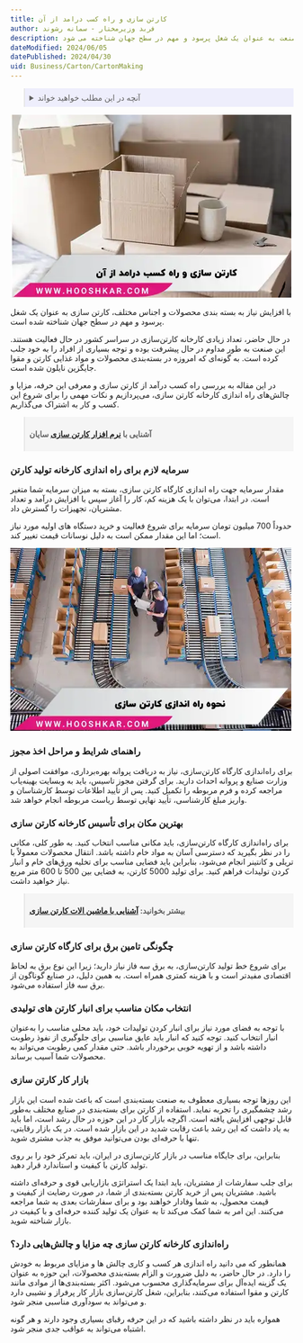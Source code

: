 ```yaml
---
title: کارتن سازی و راه کسب درامد از آن
author: فربد وزیرمختار - سمانه رشوند
description: مقاله‌ کارتن سازی و راه کسب درآمد از آن به بررسی صنعت کارتن سازی و اهمیت آن در جهان می‌پردازد. این صنعت به عنوان یک شغل پرسود و مهم در سطح جهان شناخته می شود.
dateModified: 2024/06/05
datePublished: 2024/04/30
uid: Business/Carton/CartonMaking
---
```


<blockquote style="background-color:#eeeefc; padding:0.5rem">
<details>
  <summary>آنچه در این مطلب خواهید خواند</summary>
  <ul>
     <li>سرمایه‌ لازم جهت راه اندازی کارخانه تولید کارتن</li>
     <li>راهنمای شرایط و مراحل اخذ مجوز</li>
     <li>بهترین مکان برای تأسیس کارخانه کارتن سازی</li>
     <li>چگونگی تامین برق برای کارگاه کارتن سازی</li>
     <li>انتخاب مکان مناسب برای انبار کارتن‌ های تولیدی</li>
    <li>بازار کار کارتن سازی</li>
    <li>مزایا و چالش‌های راه‌اندازی کارخانه‌ کارتن سازی</li>
  </ul>
</details>
</blockquote>

![کارتن سازی و راه کسب درآمد از آن](./Images/WhatIsCartonMaking.webp)

با افزایش نیاز به بسته بندی محصولات و اجناس مختلف، کارتن سازی به عنوان یک شغل پرسود و مهم در سطح جهان شناخته شده است. 

در حال حاضر، تعداد زیادی کارخانه کارتن‌سازی در سراسر کشور در حال فعالیت هستند. این صنعت به طور مداوم در حال پیشرفت بوده و توجه بسیاری از افراد را به خود جلب کرده است. به گونه‌ای که امروزه در بسته‌بندی محصولات و مواد غذایی کارتن و مقوا جایگزین نایلون شده است.

در این مقاله به بررسی راه کسب درآمد از کارتن سازی و معرفی این حرفه، مزایا و چالش‌های راه اندازی کارخانه کارتن سازی، می‌پردازیم و نکات مهمی را برای شروع این کسب و کار به اشتراک می‌گذاریم.

<blockquote style="background-color:#f5f5f5; padding:0.5rem">
<p><strong>آشنایی با <a href="https://www.hooshkar.com/Software/PrintingAndPackaging/Package/Carton" target="_blank"> نرم افزار کارتن سازی</a> سایان</p></strong></blockquote>

### سرمایه‌ لازم برای راه اندازی کارخانه تولید کارتن

مقدار سرمایه جهت راه اندازی کارگاه کارتن سازی، بسته به میزان سرمایه شما متغیر است. در ابتدا، می‌توان با یک هزینه کم، کار را آغاز سپس با افزایش درآمد و تعداد مشتریان، تجهیزات را گسترش داد. 

حدوداً 700 میلیون تومان سرمایه برای شروع فعالیت و خرید دستگاه های اولیه مورد نیاز است؛ اما این مقدار ممکن است به دلیل نوسانات قیمت‌ تغییر کند.

![نحوه راه اندازی کارتن سازی](./Images/WhatIsCartonMaking02.webp)

### راهنمای شرایط و مراحل اخذ مجوز

برای راه‌اندازی کارگاه کارتن‌سازی، نیاز به دریافت پروانه بهره‌برداری، موافقت اصولی از وزارت صنایع و پروانه احداث دارید. برای گرفتن مجوز تاسیس، باید به وبسایت بهینه‌یاب مراجعه کرده و فرم مربوطه را تکمیل کنید. پس از تأیید اطلاعات توسط کارشناسان و واریز مبلغ کارشناسی، تأیید نهایی توسط ریاست مربوطه انجام خواهد شد.

### بهترین مکان برای تأسیس کارخانه کارتن سازی

برای راه‌اندازی کارگاه کارتن‌سازی، باید مکانی مناسب انتخاب کنید. به طور کلی، مکانی را در نظر بگیرید که دسترسی آسان به مواد خام داشته باشد. انتقال محصولات معمولاً با تریلی و کانتینر انجام می‌شود، بنابراین باید فضایی مناسب برای تخلیه ورق‌های خام و انبار کردن تولیدات فراهم کنید. برای تولید 5000 کارتن، به فضایی بین 500 تا 600 متر مربع نیاز خواهید داشت.

<blockquote style="background-color:#f5f5f5; padding:0.5rem">
<p><strong>بیشتر بخوانید: <a href="https://www.hooshkar.com/Wiki/Business/CartonIndustryMachinery" target="_blank">آشنایی با ماشین الات کارتن سازی</a></p></strong></blockquote>

### چگونگی تامین برق برای کارگاه کارتن سازی

برای شروع خط تولید کارتن‌سازی، به برق سه فاز نیاز دارید؛ زیرا این نوع برق به لحاظ اقتصادی مفیدتر است و با هزینه کمتری همراه است. به همین دلیل، در صنایع گوناگون از برق سه فاز استفاده می‌شود.

### انتخاب مکان مناسب برای انبار کارتن‌ های تولیدی

با توجه به فضای مورد نیاز برای انبار کردن تولیدات خود، باید محلی مناسب را به‌عنوان انبار انتخاب کنید. توجه کنید که انبار باید عایق مناسبی برای جلوگیری از نفوذ رطوبت داشته باشد و از تهویه خوبی برخوردار باشد. حتی مقدار کمی رطوبت می‌تواند به محصولات شما آسیب برساند.

### بازار کار کارتن سازی

این روزها توجه بسیاری معطوف به صنعت بسته‌بندی است که باعث شده است این بازار رشد چشمگیری را تجربه نماید. استفاده از کارتن برای بسته‌بندی در صنایع مختلف به‌طور قابل توجهی افزایش یافته است.
اگرچه بازار کار در این حوزه در حال رشد است، اما باید به یاد داشت که این رشد باعث رقابت شدید در این بازار شده است. در یک بازار رقابتی، تنها با حرفه‌ای بودن می‌توانید موفق به جذب مشتری شوید.

بنابراین، برای جایگاه مناسب در بازار کارتن‌سازی در ایران، باید تمرکز خود را بر روی تولید کارتن با کیفیت و استاندارد قرار دهید.

برای جلب سفارشات از مشتریان، باید ابتدا یک استراتژی بازاریابی قوی و حرفه‌ای داشته باشید. مشتریان پس از خرید کارتن بسته‌بندی از شما، در صورت رضایت از کیفیت و قیمت محصول، به شما وفادار خواهند بود و برای سفارشات بعدی به شما مراجعه می‌کنند. این امر به شما کمک می‌کند تا به عنوان یک تولید کننده حرفه‌ای و با کیفیت در بازار شناخته شوید.

### راه‌اندازی کارخانه‌ کارتن سازی چه مزایا و چالش‌هایی دارد؟

همانطور که می دانید راه اندازی هر کسب و کاری چالش ها و مزایای مربوط به خودش را دارد. در حال حاضر، به دلیل ضرورت و الزام بسته‌بندی محصولات، این حوزه به عنوان یک گزینه ایده‌آل برای سرمایه‌گذاری محسوب می‌شود. اکثر بسته‌بندی‌ها از موادی مانند کارتن و مقوا استفاده می‌کنند، بنابراین، شغل کارتن‌سازی بازار کار پرفراز و نشیبی دارد و می‌تواند به سودآوری مناسبی منجر شود.

همواره باید در نظر داشته باشید که در این حرفه رقبای بسیاری وجود دارند و هر گونه اشتباه می‌تواند به عواقب جدی منجر شود.